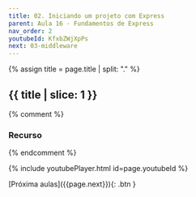 ```yaml
---
title: 02. Iniciando um projeto com Express
parent: Aula 16 - Fundamentos de Express
nav_order: 2
youtubeId: KfxbZWjXpPs
next: 03-middleware
---
```


{% assign title = page.title | split: "." %}

## {{ title | slice: 1 }}

{% comment %}
### Recurso
{% endcomment %}

<!--
<span class="fs-3">
  <a href="{{site.baseurl}}/assets/downloads/08-Fundamentos-de-TyoeScript.pdf" class="btn" target="_blank">Notas de aula</a>
  <a href="https://www.icloud.com/keynote/0GDTVZX4m6lppt1uxjntVY2Yg#07-JavaScript-na-web" class="btn" target="_blank">Notas de aula com animações</a>
</span>
-->

{% include youtubePlayer.html id=page.youtubeId %}

<span class="fs-3 float-right">
[Próxima aulas]({{page.next}}){: .btn }
</span>


